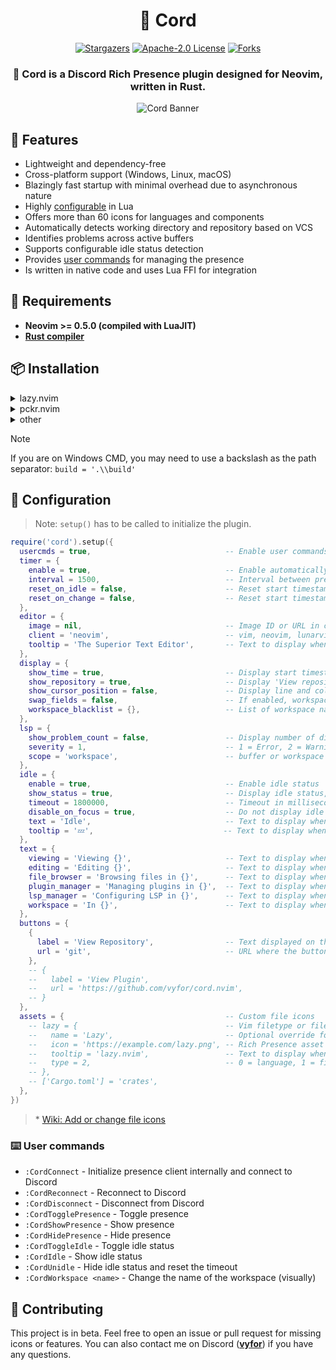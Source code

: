 <div align="center">
  <h1>🧩 <strong>Cord</strong></h1>
  <div>
    <a href="https://github.com/vyfor/cord.nvim/stargazers"><img src="https://img.shields.io/github/stars/vyfor/cord.nvim?style=for-the-badge" alt="Stargazers"></a>
    <a href="https://github.com/vyfor/cord.nvim/blob/master/LICENSE"><img src="https://img.shields.io/github/license/vyfor/cord.nvim?style=for-the-badge" alt="Apache-2.0 License"></a>
    <a href="https://github.com/vyfor/cord.nvim/forks"><img src="https://img.shields.io/github/forks/vyfor/cord.nvim?style=for-the-badge" alt="Forks"></a>
  </div>
  <h3>🚀 <strong>Cord</strong> is a Discord Rich Presence plugin designed for Neovim, written in Rust.</h3>
  <img src="https://github.com/vyfor/cord.nvim/assets/92883017/d2e46243-2bef-4c73-bb3f-6d10edc2a2f4" alt="Cord Banner">
</div>

## 💎 Features
- Lightweight and dependency-free
- Cross-platform support (Windows, Linux, macOS)
- Blazingly fast startup with minimal overhead due to asynchronous nature
- Highly [configurable](#-configuration) in Lua
- Offers more than 60 icons for languages and components
- Automatically detects working directory and repository based on VCS
- Identifies problems across active buffers
- Supports configurable idle status detection
- Provides [user commands](#%EF%B8%8F-user-commands) for managing the presence
- Is written in native code and uses Lua FFI for integration

## 🔌 Requirements
- **Neovim >= 0.5.0 (compiled with LuaJIT)**
- **[Rust compiler](https://www.rust-lang.org/tools/install)**

## 📦 Installation
<details>
  <summary>lazy.nvim</summary>

  ```lua
  {
    'vyfor/cord.nvim',
    build = './build',
    event = 'VeryLazy',
    opts = {},
  }
  ```
</details>

<details>
  <summary>pckr.nvim</summary>

  ```lua
  {
    'vyfor/cord.nvim',
    run = './build',
  }
  ```
</details>

<details>
  <summary>other</summary>
  <p>Same steps apply to other plugin managers. Just make sure to add or run this build command:</p>

  ```sh
  ./build
  ```
</details>

> [!NOTE] 
> If you are on Windows CMD, you may need to use a backslash as the path separator: `build = '.\\build'`

## 🔧 Configuration
> Note: `setup()` has to be called to initialize the plugin.
```lua
require('cord').setup({
  usercmds = true,                              -- Enable user commands
  timer = {
    enable = true,                              -- Enable automatically updating presence
    interval = 1500,                            -- Interval between presence updates in milliseconds (min 500)
    reset_on_idle = false,                      -- Reset start timestamp on idle
    reset_on_change = false,                    -- Reset start timestamp on presence change
  },
  editor = {
    image = nil,                                -- Image ID or URL in case a custom client id is provided
    client = 'neovim',                          -- vim, neovim, lunarvim, nvchad, astronvim or your application's client id
    tooltip = 'The Superior Text Editor',       -- Text to display when hovering over the editor's image
  },
  display = {
    show_time = true,                           -- Display start timestamp
    show_repository = true,                     -- Display 'View repository' button linked to repository url, if any
    show_cursor_position = false,               -- Display line and column number of cursor's position
    swap_fields = false,                        -- If enabled, workspace is displayed first
    workspace_blacklist = {},                   -- List of workspace names to hide
  },
  lsp = {
    show_problem_count = false,                 -- Display number of diagnostics problems
    severity = 1,                               -- 1 = Error, 2 = Warning, 3 = Info, 4 = Hint
    scope = 'workspace',                        -- buffer or workspace
  },
  idle = {
    enable = true,                              -- Enable idle status
    show_status = true,                         -- Display idle status, disable to hide the rich presence on idle
    timeout = 1800000,                          -- Timeout in milliseconds after which the idle status is set, 0 to display immediately
    disable_on_focus = true,                    -- Do not display idle status when neovim is focused
    text = 'Idle',                              -- Text to display when idle
    tooltip = '💤',                             -- Text to display when hovering over the idle image
  },
  text = {
    viewing = 'Viewing {}',                     -- Text to display when viewing a readonly file
    editing = 'Editing {}',                     -- Text to display when editing a file
    file_browser = 'Browsing files in {}',      -- Text to display when browsing files (Empty string to disable)
    plugin_manager = 'Managing plugins in {}',  -- Text to display when managing plugins (Empty string to disable)
    lsp_manager = 'Configuring LSP in {}',      -- Text to display when managing LSP servers (Empty string to disable)
    workspace = 'In {}',                        -- Text to display when in a workspace (Empty string to disable)
  },
  buttons = {
    {
      label = 'View Repository',                -- Text displayed on the button
      url = 'git',                              -- URL where the button leads to ('git' = automatically fetch Git repository URL)
    },
    -- {
    --   label = 'View Plugin',
    --   url = 'https://github.com/vyfor/cord.nvim',
    -- }
  },
  assets = {                                    -- Custom file icons
    -- lazy = {                                 -- Vim filetype or file name or file extension = table or string (see wiki)*
    --   name = 'Lazy',                         -- Optional override for the icon name, redundant for language types
    --   icon = 'https://example.com/lazy.png', -- Rich Presence asset name or URL
    --   tooltip = 'lazy.nvim',                 -- Text to display when hovering over the icon
    --   type = 2,                              -- 0 = language, 1 = file browser, 2 = plugin manager, 3 = lsp manager; defaults to language
    -- },
    -- ['Cargo.toml'] = 'crates',
  },
})
```
> \* [Wiki: Add or change file icons](https://github.com/vyfor/cord.nvim/wiki/Add-or-change-file-icons)

### ⌨️ User commands
- `:CordConnect`          - Initialize presence client internally and connect to Discord
- `:CordReconnect`        - Reconnect to Discord
- `:CordDisconnect`       - Disconnect from Discord
- `:CordTogglePresence`   - Toggle presence
- `:CordShowPresence`     - Show presence
- `:CordHidePresence`     - Hide presence
- `:CordToggleIdle`       - Toggle idle status
- `:CordIdle`             - Show idle status
- `:CordUnidle`           - Hide idle status and reset the timeout
- `:CordWorkspace <name>` - Change the name of the workspace (visually)

## 🌱 Contributing
This project is in beta. Feel free to open an issue or pull request for missing icons or features. You can also contact me on Discord (**[vyfor](https://discord.com/users/446729269872427018)**) if you have any questions.
